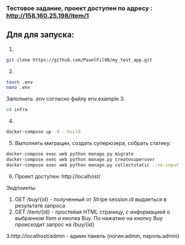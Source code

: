 ### Тестовое задание, проект доступен по адресу : http://158.160.25.198/item/1


## Для для запуска:
1.
```bash
git clone https://github.com/PavelFil98/my_test_app.git
```
2.
```bash
touch .env
nano .env 
```
Заполнить .env согласно файлу env.example
3.  
```bash
cd infra
```
4.
```bash
docker-compose up -d --build   
```
5. Выполнить миграции, создать суперюзера, собрать статику:
```bash 
docker-compose exec web python manage.py migrate
docker-compose exec web python manage.py createsuperuser
docker-compose exec web python manage.py collectstatic --no-input
```
6. Проект доступен: http://localhost/

Эндпоинты:
1. GET /buy/{id} - полученный от Stripe session.id выдаеться в результате запроса
2. GET /item/{id} - простейая HTML страницу, с информацией о выбранном Item и кнопка Buy. По нажатию на кнопку Buy происходит запрос на /buy/{id}

3.http://localhost/admin - админ панель (логин:admin, пароль:admin)